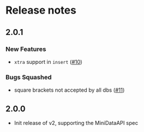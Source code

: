 # Release notes

<!-- do not remove -->

## 2.0.1

### New Features

- `xtra` support in `insert` ([#10](https://github.com/AnswerDotAI/fastsql/issues/10))

### Bugs Squashed

- square brackets not accepted by all dbs ([#11](https://github.com/AnswerDotAI/fastsql/issues/11))


## 2.0.0

- Init release of v2, supporting the MiniDataAPI spec

